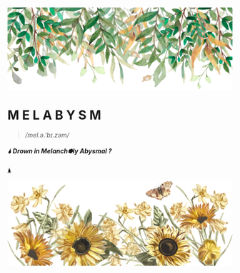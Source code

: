 <img src="Artboard 1@2x.png" align="center" />

# M E L A B Y S M 

> _/mel.ə.'bɪ.zəm/_

##### 🌢  Drown in __Melanch⭓ly Abysmal__ ?

[🌢](https://melabysm.github.io/melabysm.html)

<img src="footer.png" align="center" />
